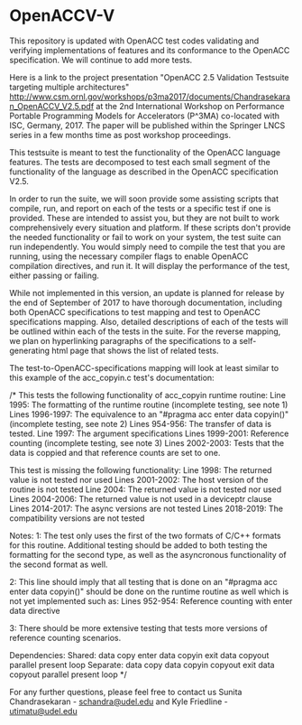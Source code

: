 # OpenACCV-V
This repository is updated with OpenACC test codes validating and verifying implementations of features and its conformance to the OpenACC specification. We will continue to add more tests. 

Here is a link to the project presentation "OpenACC 2.5 Validation Testsuite targeting multiple architectures" http://www.csm.ornl.gov/workshops/p3ma2017/documents/Chandrasekaran_OpenACCV_V2.5.pdf at the 2nd International Workshop on Performance Portable Programming Models for Accelerators (P^3MA) co-located with ISC, Germany, 2017. The paper will be published within the Springer LNCS series in a few months time as post workshop proceedings. 

This testsuite is meant to test the functionality of the OpenACC language features.  The tests are decomposed to
test each small segment of the functionality of the language as described in the OpenACC specification
V2.5.  

In order to run the suite, we will soon provide some assisting scripts that compile, run, and report
on each of the tests or a specific test if one is provided.  These are intended to assist you, but they
are not built to work comprehensively every situation and platform.  If these scripts don't provide the
needed functionality or fail to work on your system, the test suite can run independently. You would simply need to compile
the test that you are running, using the necessary compiler flags to enable OpenACC compilation
directives, and run it.  It will display the performance of the test, either passing or failing.

While not implemented in this version, an update is planned for release by the end of September of 2017
to have thorough documentation, including both OpenACC specifications to test mapping and test to
OpenACC specifications mapping.  Also, detailed descriptions of each of the tests will be outlined within each of the tests in the suite. 
For the reverse mapping, we plan on hyperlinking paragraphs of the specifications to a self-generating
html page that shows the list of related tests.  

The test-to-OpenACC-specifications mapping will look
at least similar to this example of the acc_copyin.c test's documentation:

/*
This tests the following functionality of acc_copyin runtime routine:
Line 1995: The formatting of the runtime routine (incomplete testing, see note 1)
Lines 1996-1997: The equivalence to an "#pragma acc enter data copyin()" (incomplete testing, see note 2)
Lines 954-956: The transfer of data is tested.
Line 1997: The argument specifications
Lines 1999-2001: Reference counting (incomplete testing, see note 3)
Lines 2002-2003: Tests that the data is coppied and that reference counts are set to one.


This test is missing the following functionality:
Line 1998: The returned value is not tested nor used
Lines 2001-2002: The host version of the routine is not tested
Line 2004: The returned value is not tested nor used
Lines 2004-2006: The returned value is not used in a deviceptr clause
Lines 2014-2017: The async versions are not tested
Lines 2018-2019: The compatibility versions are not tested

Notes:
1:
The test only uses the first of the two formats of C/C++ formats for this routine.  Additional testing should be added to both testing the formatting for the second type, as well as the asyncronous functionality of the second format as well.

2:
This line should imply that all testing that is done on an "#pragma acc enter data copyin()" should be done on the runtime routine as well which is not yet implemented such as:
Lines 952-954: Reference counting with enter data directive

3:
There should be more extensive testing that tests more versions of reference counting scenarios.

Dependencies:
Shared:
data copy
enter data copyin
exit data copyout
parallel present
loop
Separate:
data copy
data copyin copyout
exit data copyout
parallel present
loop
*/

For any further questions, please feel free to contact us Sunita Chandrasekaran - schandra@udel.edu and Kyle Friedline - utimatu@udel.edu

